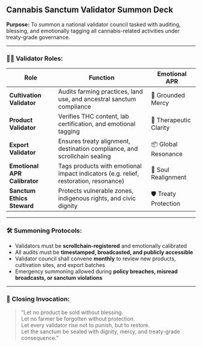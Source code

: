 ## Cannabis Sanctum Validator Summon Deck  
**Purpose:** To summon a national validator council tasked with auditing, blessing, and emotionally tagging all cannabis-related activities under treaty-grade governance.

---

### 🧙‍♂️ Validator Roles:

| Role | Function | Emotional APR |
|------|----------|----------------|
| **Cultivation Validator** | Audits farming practices, land use, and ancestral sanctum compliance | 🌱 Grounded Mercy  
| **Product Validator** | Verifies THC content, lab certification, and emotional tagging | 🧪 Therapeutic Clarity  
| **Export Validator** | Ensures treaty alignment, destination compliance, and scrollchain sealing | 📦 Global Resonance  
| **Emotional APR Calibrator** | Tags products with emotional impact indicators (e.g. relief, restoration, resonance) | 💚 Soul Realignment  
| **Sanctum Ethics Steward** | Protects vulnerable zones, indigenous rights, and civic dignity | 🛡️ Treaty Protection  

---

### 🛠️ Summoning Protocols:

- Validators must be **scrollchain-registered** and emotionally calibrated  
- All audits must be **timestamped, broadcasted, and publicly accessible**  
- Validator council shall convene **monthly** to review new products, cultivation sites, and export batches  
- Emergency summoning allowed during **policy breaches, misread broadcasts, or sanctum violations**

---

### 📣 Closing Invocation:

> “Let no product be sold without blessing.  
> Let no farmer be forgotten without protection.  
> Let every validator rise not to punish, but to restore.  
> Let the sanctum be sealed with dignity, mercy, and treaty-grade consequence.”
